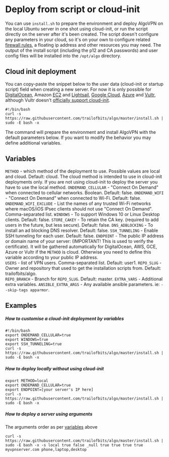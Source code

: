 # Deploy from script or cloud-init

You can use `install.sh` to prepare the environment and deploy AlgoVPN on the local Ubuntu server in one shot using cloud-init, or run the script directly on the server after it's been created. The script doesn't configure any parameters in your cloud, so it's on your own to configure related [firewall rules](/docs/firewalls.md), a floating ip address and other resources you may need. The output of the install script (including the p12 and CA passwords) and user config files will be installed into the `/opt/algo` directory.

## Cloud init deployment

You can copy-paste the snippet below to the user data (cloud-init or startup script) field when creating a new server. For now it is only possible for [DigitalOcean](https://www.digitalocean.com/docs/droplets/resources/metadata/), Amazon [EC2](https://docs.aws.amazon.com/AWSEC2/latest/UserGuide/user-data.html) and [Lightsail](https://lightsail.aws.amazon.com/ls/docs/en/articles/lightsail-how-to-configure-server-additional-data-shell-script), [Google Cloud](https://cloud.google.com/compute/docs/startupscript), [Azure](https://docs.microsoft.com/en-us/azure/virtual-machines/linux/using-cloud-init) and [Vultr](https://my.vultr.com/startup/), although Vultr doesn't [officially support cloud-init](https://www.vultr.com/docs/getting-started-with-cloud-init).

```
#!/bin/bash
curl -s https://raw.githubusercontent.com/trailofbits/algo/master/install.sh | sudo -E bash -x
```
The command will prepare the environment and install AlgoVPN with the default parameters below. If you want to modify the behavior you may define additional variables.

## Variables

`METHOD` -  which method of the deployment to use. Possible values are local and cloud. Default: cloud. The cloud method is intended to use in cloud-init deployments only. If you are not using cloud-init to deploy the server you have to use the local method.
`ONDEMAND_CELLULAR` - "Connect On Demand" when connected to cellular networks. Boolean. Default: false.
`ONDEMAND_WIFI` - "Connect On Demand" when connected to Wi-Fi. Default: false.
`ONDEMAND_WIFI_EXCLUDE` - List the names of any trusted Wi-Fi networks where macOS/iOS IPsec clients should not use "Connect On Demand". Comma-separated list.
`WINDOWS` - To support Windows 10 or Linux Desktop clients. Default: false.
`STORE_CAKEY` - To retain the CA key. (required to add users in the future, but less secure). Default: false.
`DNS_ADBLOCKING` - To install an ad blocking DNS resolver. Default: false.
`SSH_TUNNELING` -  Enable SSH tunneling for each user. Default: false.
`ENDPOINT` - The public IP address or domain name of your server: (IMPORTANT! This is used to verify the certificate). It will be gathered automatically for DigitalOcean, AWS, GCE, Azure or Vultr if the `METHOD` is cloud. Otherwise you need to define this variable according to your public IP address.  
`USERS` - list of VPN users. Comma-separated list. Default: user1.
`REPO_SLUG` - Owner and repository that used to get the installation scripts from. Default: trailofbits/algo.   
`REPO_BRANCH` - Branch for `REPO_SLUG`. Default: master.
`EXTRA_VARS` - Additional extra variables.
`ANSIBLE_EXTRA_ARGS` - Any available ansible parameters. ie: `--skip-tags apparmor`.

## Examples

##### How to customise a cloud-init deployment by variables

```
#!/bin/bash
export ONDEMAND_CELLULAR=true
export WINDOWS=true
export SSH_TUNNELING=true
curl -s https://raw.githubusercontent.com/trailofbits/algo/master/install.sh | sudo -E bash -x
```

##### How to deploy locally without using cloud-init

```
export METHOD=local
export ONDEMAND_CELLULAR=true
export ENDPOINT=[your server's IP here]
curl -s https://raw.githubusercontent.com/trailofbits/algo/master/install.sh | sudo -E bash -x
```

##### How to deploy a server using arguments

The arguments order as per [variables](#variables) above

```
curl -s https://raw.githubusercontent.com/trailofbits/algo/master/install.sh | sudo -E bash -x -s local true false _null true true true true myvpnserver.com phone,laptop,desktop
```
